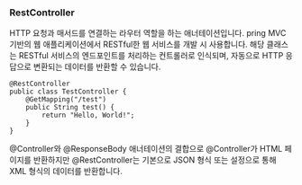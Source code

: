 ### RestController

HTTP 요청과 매서드를 연결하는 라우터 역할을 하는 애너테이션입니다. pring MVC 기반의 웹 애플리케이션에서 RESTful한 웹 서비스를 개발 시 사용합니다. 해당 클래스는 RESTful 서비스의 엔드포인트를 처리하는 컨트롤러로 인식되며, 자동으로 HTTP 응답으로 변환되는 데이터를 반환할 수 있습니다.

```
@RestController
public class TestController {
    @GetMapping("/test")
    public String test() {
        return "Hello, World!";
    }
}
```

@Controller와 @ResponseBody 애너테이션의 결합으로 @Controller가 HTML 페이지를 반환하지만 @RestController는 기본으로 JSON 형식 또는 설정으로 통해 XML 형식의 데이터를 반환합니다.